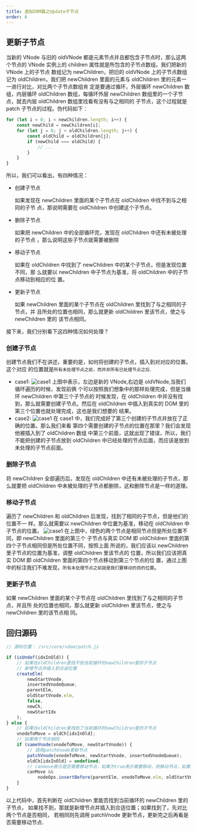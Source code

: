 ```yaml
---
title: 虚拟DOM篇之Update子节点
order: 6
---
```


## 更新子节点

当新的 VNode 与旧的 oldVNode 都是元素节点并且都包含子节点时，那么这两个节点的
VNode 实例上的 children 属性就是所包含的子节点数组。我们把新的 VNode 上的子节点
数组记为 newChildren，把旧的 oldVNode 上的子节点数组记为 oldChildren，我们把
newChildren 里面的元素与 oldChildren 里的元素一一进行对比，对比两个子节点数组肯
定是要通过循环，外层循环 newChildren 数组，内层循环 oldChildren 数组，每循环外层
newChildren 数组里的一个子节点，就去内层 oldChildren 数组里找看有没有与之相同的
子节点，这个过程就是 patch 子节点的过程。伪代码如下：

```js
for (let i = 0; i < newChildren.length; i++) {
	const newChild = newChildren[i];
	for (let j = 0; j < oldChildren.length; j++) {
		const oldChild = oldChildren[j];
		if (newChild === oldChild) {
			// ...
		}
	}
}
```

所以，我们可以看出，有四种情况：

-   创建子节点

    如果发现在 newChildren 里面的某个子节点在 oldChildren 中找不到与之相同的子节
    点，那说明需要在 oldChildren 中创建这个子节点。

-   删除子节点

    如果把 newChildren 中的全部循环完，发现在 oldChildren 中还有未被处理的子节点
    ，那么说明这些子节点就需要被删除

-   移动子节点

    如果在 oldChildren 中找到了 newChildren 中的某个子节点，但是发现位置不同，那
    么就要以 newChildren 中子节点为基准，将 oldChildren 中的子节点移动到相应的位
    置。

-   更新子节点

    如果 newChildren 里面的某个子节点在 oldChildren 里找到了与之相同的子节点，并
    且所处的位置也相同，那么就更新 oldChildren 里该节点，使之与 newChildren 里的
    该节点相同。

接下来，我们分别看下这四种情况如何处理？

### 创建子节点

创建节点我们不在讲述，重要的是，如何将创建的子节点，插入到对对应的位置。这个对应
的位置就是`所有未处理节点之前，而并非所有已处理节点之后`.

-   case1:
    ![case1](https://leexiaop.github.io/static/ibadgers/code/vue2/update_son_vnode_1.png)
    上图中表示，左边是新的 VNode,右边是 oldVNode,当我们循环遍历的时候，发现前俩
    个可以按照我们想象中的那样处理完成，但是当循环 newChildren 中第三个子节点的
    时候发现，在 oldChildren 中并没有找到，那么就需要创建子节点。然后在
    oldChildren 中插入到真实的 DOM 里的第三个位置也就处理完成，这也是我们想要的
    结果。
-   case2:
    ![case1](https://leexiaop.github.io/static/ibadgers/code/vue2/update_son_vnode_2.png)
    在 case1 中，我们完成好了第三个创建的子节点并放在了正确的位置。那么我们来看
    第四个需要创建的子节点的位置在那里？我们会发现他被插入到了 oldChildren 数组
    中第三个前面，这就出现了错误，所以，我们不能把创建的子节点放到 oldChildren
    中已经处理的节点后面，而应该是放到未处理的子节点前面。

### 删除子节点

将 newChildren 全部遍历后，发现在 oldChildren 中还有未被处理的子节点，那么就要把
oldChildren 中未被处理的子节点都删除，这和删除节点是一样的道理。

### 移动子节点

遍历了 newChildren 和 oldChildren 后发现，找到了相同的子节点，但是他们的位置不一
样。那么就需要以 newChildren 中位置为基准，移动在 oldChildren 中子节点的位置。
![case1](https://leexiaop.github.io/static/ibadgers/code/vue2/update_son_vnode_3.png)
在上图中，绿色的两个节点是相同节点但是所处位置不同，即 newChildren 里面的第三个
子节点与真实 DOM 即 oldChildren 里面的第四个子节点相同但是所处位置不同，按照上面
所说的，我们应该以 newChildren 里子节点的位置为基准，调整 oldChildren 里该节点的
位置，所以我们应该把真实 DOM 即 oldChildren 里面的第四个节点移动到第三个节点的位
置，通过上图中的标注我们不难发现，`所有未处理节点之前就是我们要移动的目的位置`。

### 更新子节点

如果 newChildren 里面的某个子节点在 oldChildren 里找到了与之相同的子节点，并且所
处的位置也相同，那么就更新 oldChildren 里该节点，使之与 newChildren 里的该节点相
同。

## 回归源码

```js
// 源码位置： /src/core/vdom/patch.js

if (isUndef(idxInOld)) {
	// 如果在oldChildren里找不到当前循环的newChildren里的子节点
	// 新增节点并插入到合适位置
	createElm(
		newStartVnode,
		insertedVnodeQueue,
		parentElm,
		oldStartVnode.elm,
		false,
		newCh,
		newStartIdx
	);
} else {
	// 如果在oldChildren里找到了当前循环的newChildren里的子节点
	vnodeToMove = oldCh[idxInOld];
	// 如果两个节点相同
	if (sameVnode(vnodeToMove, newStartVnode)) {
		// 调用patchVnode更新节点
		patchVnode(vnodeToMove, newStartVnode, insertedVnodeQueue);
		oldCh[idxInOld] = undefined;
		// canmove表示是否需要移动节点，如果为true表示需要移动，则移动节点，如果为false则不用移动
		canMove &&
			nodeOps.insertBefore(parentElm, vnodeToMove.elm, oldStartVnode.elm);
	}
}
```

以上代码中，首先判断在 oldChildren 里能否找到当前循环的 newChildren 里的子节点，
如果找不到，那就是新增节点并插入到合适位置；如果找到了，先对比两个节点是否相同，
若相同则先调用 patchVnode 更新节点，更新完之后再看是否需要移动节点.
